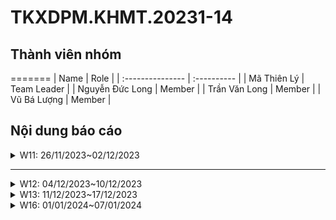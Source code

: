 # TKXDPM.KHMT.20231-14

## Thành viên nhóm

=======
| Name             | Role        |
| :--------------- | :---------- |
| Mã Thiên Lý      | Team Leader |
| Nguyễn Đức Long  | Member      |
| Trần Văn Long    | Member      |
| Vũ Bá Lượng      | Member      |

## Nội dung báo cáo

<details>
  <summary>W11: 26/11/2023~02/12/2023 </summary>
<br>
<details>
<summary>Mã Thiên Lý</summary>
<br>

- Assigned tasks:
  - Thực hiện tìm coupling các class: CartMedia, Cart, BaseController, Invoice, order, orderMedia, BaseScreenHandler.

- Implementation details:
  - Pull Request(s): https://github.com/lyma12/TKXDPM.KHMT.20231-14/pull/3
  - Specific implementation details:
    - CartMedia: sử dụng content coupling
    - Cart: sử dụng content coupling
    - BaseController: sử dụng content coupling, data coupling
    - Invoice
    - order: sử dụng content coupling, common coupling
    - orderMedia: 
    - BaseScreenHandler

</details>

<details>
<summary>Nguyễn Đức Long 20194100</summary>
<br>

- Assigned Task
  - Tìm coupling trong code liên quan đến đặt hàng
- Implementation details
  - Pull request: https://github.com/lyma12/TKXDPM.KHMT.20231-14/pull/2
  - Specific implementation details: Tìm coupling trong class PlaceOrderController, RushOrderController, views.screen.shippingInfo, views.screen.invoice</p>
</details> 

<details>
    <summary>Vũ Bá Lượng 20194109</summary>
<br>

- Nhiệm vụ bài tập:
    - Chỉ ra các loại coupling cho các phương thức trong controller **HomeController.java**, **ViewCartController.java** và  **views.screen.home**, **views.screen.cart** 

- Công việc chi tiết:
    - Pull Request(s): [https://github.com/lyma12/TKXDPM.KHMT.20231-14/pull/1]()
    - Mô tả công việc cụ thể:
        - **HomeController.java**
            - Cả 3 phương thức **getAllMedia()**, **getAllTypeMedia()**, **getListMediaByType(String type)** đều sử dụng **data couping** 
        - **ViewCartController**
            - Phương thức **checkAvailabilityOfProduct()** sử dụng **control coupling**
            - Phương thức **getCartSubtotal()** sử dụng **data coupling**
        - **views.screen.home**
            - **Group_Media.java**
                - **Group_Media()** sử dụng **control coupling**
                - **setGroupInfor()** chủ yếu sử dụng **control coupling** và **data coupling**
            - **HomeScreenHandler.java**
                - **HomeScreenHandler()** sử dụng **data coupling**
                - **getBController()** sử dụng **data coupling**
                - **show()** sử dụng **data coupling**
                - **initialize()** sử dụng cả **data coupling** và **control coupling**
            - **MediaHandler.java**
                - **MediaHandler()** sử dụng cả **data coupling** và **control coupling** 
                - **setMediaInfor()** sử dụng **data coupling**
        - **views.screen.cart**
            - **CartScreenHandler.java**
                - **CartScreenHandler()** sử dụng cả **data coupling** và **control coupling**
                - **requestToPlaceOrder()** sử dụng **control coupling**
                - **getBController()** sử dụng **data coupling**
                - **requestToViewCart()** sử dụng cả **data coupling** và **control coupling**
                - **displayCart()** sử dụng cả **data coupling** và **control coupling**
                - **updateCart()** sử dụng cả **data coupling** và **control coupling**
                - **updateCartAmount()** sử dụng **data coupling**
            - **MediaHandler.java**
                - **MediaHandler()** sử dụng cả **data coupling** và **control coupling**
                - **setMedia()** sử dụng **data coupling**
                - **setMediaInfor()** sử dụng cả **data coupling** và **control coupling**
                - **initializeSpinner()** sử dụng cả **data coupling**, **control coupling** và **content coupling**
</details>

</details>

---

<details>
  <summary>W12: 04/12/2023~10/12/2023 </summary>
<br>
<details>
<summary>Mã Thiên Lý</summary>
<br>

- Assigned tasks:
  - Thực hiện tìm cohesion các class: CartMedia, Cart, BaseController, Invoice, order, orderMedia, BaseScreenHandler.

- Implementation details:
  - Pull Request(s): https://github.com/lyma12/TKXDPM.KHMT.20231-14/pull/5
  - Specific implementation details:
    - CartMedia: functional cohesion
    - Cart: functional cohesion
    - BaseController: functional cohesion
    - Invoice: functional cohesion
    - order: functional cohesion
    - orderMedia: functional cohesion
    - BaseScreenHandler: functional cohesion
<br>
</details>  
<details>
    <summary>Nguyễn Đức Long 20194100</summary>

    - Nhiệm vụ bài tập: 
- Chỉ ra các loại cohesion cho các phương thức trong controller **PlaceOrderController.java**, **RushOrderController.java**

    - Công việc chi tiết:
- Pull Request(s): [https://github.com/lyma12/TKXDPM.KHMT.20231-14/pull/7]()
    - Mô tả công việc cụ thể:
        - **PlaceOrderController.java**
            - phương thức **placeOrder** 
                - 4 phương thức **setPreviousScreen**, **setHomeScreenHandler**, **setScreenTitle**, **setBController** trong phương thức **PlaceOrder** liên kết theo loại communication cohesion vì đều hoạt động trên data cartScreen
                - 2 phương thức **createOrder** và **setOrder** liên kết theo loại sequential cohesion vì data order của phương thức createOrder và đầu vào cho phương thức setOrder
                - Phương thức **printStackTrace** liên kết theo loại coincidental cohesion vì chúng chỉ có tác dụng nhằm debug
                - Các phương thức còn lại đều là functional cohesion
            - phương thức **createOrder**: liên kết theo loại sequential cohesion với đầu ra của phương thức **orderMedia** là đầu vào
            phương thức **getlstOrderMedia.add**
            - phương thức **createInvoice**: functional cohesion
            - phương thức **processDeliveryInfo**: 
                - phương thức **LOGGER** liên kết theo loại coincidental cohesion vì chúng chỉ có tác dụng nhằm debug
                - các phương thức **setPreviousScreen**, **setHomeScreenHandler**, **setScreenTitle**, **setBController**, **show** đều hoạt động trên 1 dữ liệu là invoiceScreen -> communicational cohesion
                - còn lại là functional cohesion
            - phương thức **getCartSubtotal**: functional cohesion
            - phương thức **calculateShippingFee**: functional cohesion
            - phương thức **confirmInvoice**: functional cohesion
        - **RushOrderController.java**
            - Phương thức **checkMediaSupportRushOrder**: coincidental cohesion vì nó là 1 hàm Math.random không có liên kết gì với các phương thức khác
            - Phương thức **checkDeliveryToRushOrder**: functional cohesion
            - Phương thức **requestPlaceRushOrder**:
                - phương thức **setBController**, **setPreviousScreen**, **setHomeScreenHandler**, **setScreenTitle**, **showAndWait**: communication cohesion vì cùng hoạt động trên 1 dữ liệu là rushOrderScreen
                - phương thức **printStackTrace**: liên kết theo loại coincidental cohesion vì chúng chỉ có tác dụng nhằm debug
            - Phương thức **calculateShippingFee**: functional cohesion
        - **views.screen.invoice**: đều là functional cohesion
        - **views.screen.shippingInfo**: đều là functional cohesion
<br>
</details>
<details>
    <summary>Trần Văn Long 20200372</summary>
- Assigned tasks: thực hiện tìm và phân loại cohesion các class liên quan đến thanh toán: PaymentController, các class trong VNPaySubsystem, InternetBankingInterface, views.screen.payment
  

- Implementation details:
    - Pull Request(s): https://github.com/lyma12/TKXDPM.KHMT.20231-14/pull/9
    - Specific implementation details:
        - VNPaySubsystemController: communicational cohesion
        - VNPaySubsystem.Request: không
        - PaymentController: functional cohesion
        - PaymentScreenHandler: informational cohesion
        - ResultScreenHandler: coincidental cohension
        - InternetBankingInterface: không

<br>
</details>
<details>
    <summary>Vũ Bá Lượng 20194109</summary>
<br>

- Nhiệm vụ bài tập:
    - Chỉ ra các loại cohesion cho các phương thức trong controller **HomeController.java**, **ViewCartController.java** và  **views.screen.home**, **views.screen.cart** 

- Công việc chi tiết:
    - Pull Request(s): [https://github.com/lyma12/TKXDPM.KHMT.20231-14/pull/8]()
    - Mô tả công việc cụ thể:
        - **HomeController.java** 
            - Cả 3 phương thức **getAllMedia()**, **getAllTypeMedia()**, **getListMediaByType(String type)** đều sử dụng **functional cohesion** 
        - **ViewCartController**
            - Phương thức **checkAvailabilityOfProduct()**, **getCartSubtotal()** đều sử dụng **functional cohesion**
        - **views.screen.home**
            - **Group_Media.java**
                - **Group_Media()** sử dụng **procedural cohesion**
                - **setGroupInfor()** chủ yếu sử dụng **functional cohesion**
            - **HomeScreenHandler.java** và **MediaHandler.java** đều sử dụng **functional cohesion**
        - **views.screen.cart**
            - **CartScreenHandler.java**
                - **CartScreenHandler()** sử dụng **Logical Cohesion**
                - **requestToPlaceOrder()** sử dụng **Procedural Cohesion**
                - **getBController()** sử dụng **Functional Cohesion**
                - **requestToViewCart()** sử dụng **Procedural Cohesion**
                - **displayCart()** sử dụng **Procedural Cohesion**
                - **updateCart()** sử dụng **Functional Cohesion**
                - **updateCartAmount()** sử dụng **Procedural Cohesion**
            - **MediaHandler.java**
                - **MediaHandler()** sử dụng **Functional Cohesion**
                - **setMedia()** sử dụng **Functional Cohesion**
                - **setMediaInfor()** sử dụng **Procedural Cohesion**
                - **initializeSpinner()** sử dụng **Procedural Cohesion**
</details>
</details>

<details>
  <summary>W13: 11/12/2023~17/12/2023 </summary>
<br>
<details>
    <summary>Nguyễn Đức Long 20194100</summary>

    - Nhiệm vụ bài tập: 
- Chỉ ra các vi phạm liên quan tới quy tắc thiết kế SRP và đề xuất chỉnh sửa

    - Công việc chi tiết:
- Pull Request(s): [https://github.com/lyma12/TKXDPM.KHMT.20231-14/pull/10]()
    - Mô tả công việc cụ thể:
        - **PlaceOrderController.java**
            - phương thức **validateDeliveryInfo** nên tách riêng ra 1 class khác (**validateDeliveryInfo.java**) cùng với các phương thức con của nó (**validatePhoneNumber, validateName, validateAddress**) được khai báo bên trong. Mục đính là để tránh việc kiểm tra thông tin vận chuyển thực thi trong class PlaceController, vì nếu có thay đổi trong logic kiểm tra thông tin thì class PlaceOrderController cũng sẽ phải thay đổi một cách không đáng có (vi phạm nguyên tắc thiết kế SRP)
            - phương thức **createOrder** nên đưa vào trong class **order.java** để tránh việc khai báo logic thực thi việc tạo order trong class PlaceOrderController sẽ gây ra vi phậm nguyên tắc thiết kế SRP (cách xử lý đề xuất sẽ tương tự như phương thức **createInvoice**)
            - phương thức **getCartSubtotal**: chỉ được khai báo mà không hỗ trợ bất kì điều gì tới logic trong class PlaceOrderController. Vì vậy nên bỏ nó đi ở class này và khai báo trong class nào thực sự cần sử dụng tới phương thức này (dựa vào entity Cart để gọi phương thức xử lý tương ứng)
        - **RushOrderController.java**
            - phương thức **validateDeliveryInfo** nên tách riêng ra 1 class khác (**validateDeliveryInfo.java**) cùng với các phương thức con của nó (**validateDistrict, validateHour**) được khai báo bên trong. Mục đính là để tránh việc kiểm tra thông tin vận chuyển nhanh thực thi trong class RushOrderController, vì nếu có thay đổi trong logic kiểm tra thông tin thì class RushOrderController cũng sẽ phải thay đổi một cách không đáng có (vi phạm nguyên tắc thiết kế SRP)
<br>
</details>
<details>
<summary>Mã Thiên Lý</summary>
<br>

- Assigned tasks:
  - Kiểm tra code có vi phạm nguyên tắc L: liskov substitution principle trong SOLID không?
  - Nếu có hãy sửa 

- Implementation details:
  - Pull Request(s): https://github.com/lyma12/TKXDPM.KHMT.20231-14/pull/11
  - Specific implementation details:
    + Không tìm được vi phạm nguyên tắc LSP
    + Các đối tượng của class con như paymentcontroller, placeordercontroller, viewcartcontroller, rushordercontroller, homecontroller có thể thay thể đối tượng lớp cha basecontroller mà không làm mất đi tính đúng đúng của chương trình.
    + Tương tự đối với các class con của baseScreenHandler.

</details>
---
</details>
<details>
  <summary>W16: 01/01/2024~07/01/2024 </summary>
<br>
<details>
<summary>Mã Thiên Lý</summary>
<br>

- Assigned tasks:
  - Thực hiện báo cáo final report
  - code use case tìm kiếm, đăng nhập
  - Tạo data base
  - Các tài liệu: Activity diagram, Sequence diagram, Class diagram liên quan đến use case tìm kiếm và đăng nhập và  ER diagram, logical data diagram.
  - Quay video demo luồng chính.
- Implementation details:
  - Pull Request(s): https://github.com/lyma12/TKXDPM.KHMT.20231-14/pull/16
  - Specific implementation details:
    - CartMedia: functional cohesion
    - Cart: functional cohesion
    - BaseController: functional cohesion
    - Invoice: functional cohesion
    - order: functional cohesion
    - orderMedia: functional cohesion
    - BaseScreenHandler: functional cohesion
<br>
</details>  
<details>
    <summary>Nguyễn Đức Long 20194100</summary>
    <br>
    - Assigned tasks:
    - Thực hiện báo cáo của phần usecase CRUD sản phẩm
    - Các tài liệu: Activity diagram, Sequence diagram, Class diagram liên quan đến use case CRUD sản phẩm.
</details>
<details>
    <summary>Trần Văn Long 20200372</summary>
    <br>
    - Assigned tasks:
    - Thực hiện báo cáo của phần usecase CRUD người dùng, quản lý đơn hàng
    - Các tài liệu: Activity diagram, Sequence diagram, Class diagram liên quan đến use case CRUD sản phẩm, quản lý đơn hàng.
    
</details>
</details>
